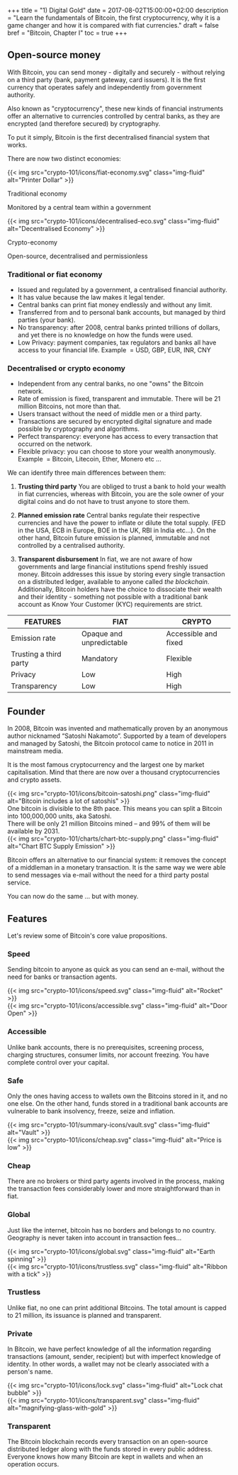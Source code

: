 +++
title = "1) Digital Gold"
date = 2017-08-02T15:00:00+02:00
description = "Learn the fundamentals of Bitcoin, the first cryptocurrency, why it is a game changer and how it is compared with fiat currencies."
draft = false
bref = "Bitcoin, Chapter I"
toc = true
+++

## Open-source money

With Bitcoin, you can send money - digitally and securely - without relying on a third party (bank, payment gateway, card issuers).
It is the first currency that operates safely and independently from government authority.

Also known as "cryptocurrency", these new kinds of financial instruments offer an alternative to currencies controlled by central banks, as they are encrypted (and therefore secured) by cryptography.

To put it simply, Bitcoin is the first decentralised financial system that works.

<p class="font-weight-bold text-center mt-4">There are now two distinct economies:</p>

<div class="container mt-5 my-4">
  <div class="row text-center">
    <div class="col">
      {{< img src="crypto-101/icons/fiat-economy.svg" class="img-fluid" alt="Printer Dollar" >}}
      <p class="font-weight-bold">Traditional economy </p>
      <p class="small">Monitored by a central team within a government</p>
    </div>
    <div class="col">
      {{< img src="crypto-101/icons/decentralised-eco.svg" class="img-fluid" alt="Decentralised Economy" >}}
      <p class="font-weight-bold">Crypto-economy</p>
      <p class="small">Open-source, decentralised and permissionless</p>
    </div>
  </div>
</div>

### Traditional or fiat economy

* Issued and regulated by a government, a centralised financial authority.
* It has value because the law makes it legal tender.
* Central banks can print fiat money endlessly and without any limit.
* Transferred from and to personal bank accounts, but managed by third parties (your bank).
* No transparency: after 2008,  central banks printed trillions of dollars, and yet there is no knowledge on how the funds were used.
* Low Privacy: payment companies, tax regulators and banks all have access to your financial life.
Example  = USD, GBP, EUR, INR, CNY

### Decentralised or crypto economy

* Independent from any central banks, no one "owns" the Bitcoin network.
* Rate of emission is fixed, transparent and immutable. There will be 21 million Bitcoins, not more than that.
* Users transact without the need of middle men or a third party.
* Transactions are secured by encrypted digital signature and made possible by cryptography and algorithms.
* Perfect transparency: everyone has access to every transaction that occurred on the network.
* Flexible privacy: you can choose to store your wealth anonymously.
Example  = Bitcoin, Litecoin, Ether, Monero etc ...

<p class="font-weight-bold text-center mt-4"> We can identify three main differences between them:</p>

1. **Trusting third party**
You are obliged to trust a bank to hold your wealth in fiat currencies, whereas with Bitcoin, you are the sole owner of your digital coins and do not have to trust anyone to store them.

2. **Planned emission rate**
Central banks regulate their respective currencies and have the power to inflate or dilute the total supply. (FED in the USA, ECB in Europe, BOE in the UK, RBI in India etc...).
On the other hand, Bitcoin future emission is planned, immutable and not controlled by a centralised authority.

3. **Transparent disbursement**
In fiat, we are not aware of how governments and large financial institutions spend freshly issued money.
Bitcoin addresses this issue by storing every single transaction on a distributed ledger, available to anyone called *the blockchain*.
Additionally, Bitcoin holders have the choice to dissociate their wealth and their identity - something not possible with a traditional bank account as Know Your Customer (KYC) requirements are strict.


<table class="table table-sm table-striped my-4">
  <thead>
    <tr class="text-center font-weight-bold">
      <th>FEATURES</th>
      <th>FIAT</th>
      <th>CRYPTO</th>
    </tr>
  </thead>
  <tbody>
    <tr>
      <td class="text-left">Emission rate</td>
      <td class="text-center">Opaque and unpredictable</td>
      <td class="text-center">Accessible and fixed</td>
    </tr>
    <tr>
      <td class="text-left">Trusting a third party</td>
      <td class="text-center">Mandatory</td>
      <td class="text-center">Flexible</td>
    </tr>
    <tr>
      <td class="text-left">Privacy</td>
      <td class="text-center">Low</td>
      <td class="text-center">High</td>
    </tr>
    <tr>
      <td class="text-left">Transparency</td>
      <td class="text-center">Low</td>
      <td class="text-center">High</td>
    </tr>
  </tbody>
</table>


## Founder

In 2008, Bitcoin was invented and mathematically proven by an anonymous author nicknamed “Satoshi Nakamoto”.
Supported by a team of developers and managed by Satoshi, the Bitcoin protocol came to notice in 2011 in mainstream media.

It is the most famous cryptocurrency and the largest one by market capitalisation.
Mind that there are now over a thousand cryptocurrencies and crypto assets.


<div class="container my-3">
  <div class="row align-items-center">
    <div class="col">
      {{< img src="crypto-101/icons/bitcoin-satoshi.png" class="img-fluid" alt="Bitcoin includes a lot of satoshis" >}}
    </div>
    <div class="col">
      One bitcoin is divisible to the 8th pace.
      This means you can split a Bitcoin into 100,000,000 units, aka Satoshi.
    </div>
  </div>
  <div class="row align-items-center">
    <div class="col">
      There will be only 21 million Bitcoins mined – and 99% of them will be available by 2031.
    </div>
    <div class="col">
      {{< img src="crypto-101/charts/chart-btc-supply.png" class="img-fluid" alt="Chart BTC Supply Emission" >}}
    </div>
  </div>
</div>


Bitcoin offers an alternative to our financial system: it removes the concept of a middleman in a monetary transaction.
It is the same way we were able to send messages via e-mail without the need for a third party postal service.

You can now do the same ... but with money.


## Features

Let's review some of Bitcoin's core value propositions.


<div class="container my-5">
  <div class="row align-items-center">
    <div class="col text-left">
      <h3>Speed</h3>
      <p>Sending bitcoin to anyone as quick as you can send an e-mail, without the need for banks or transaction agents.</p>
    </div>
    <div class="col text-center">
      {{< img src="crypto-101/icons/speed.svg" class="img-fluid" alt="Rocket" >}}
    </div>
  </div>
</div>


<div class="container my-5">
  <div class="row align-items-center">
    <div class="col text-center">
      {{< img src="crypto-101/icons/accessible.svg" class="img-fluid" alt="Door Open" >}}
    </div>
    <div class="col text-left">
      <h3>Accessible </h3>
      <p>Unlike bank accounts, there is no prerequisites, screening process, charging structures, consumer limits, nor account freezing. You have complete control over your capital.</p>
    </div>
  </div>
</div>


<div class="container my-5">
  <div class="row align-items-center">
    <div class="col text-left">
      <h3>Safe</h3>
      <p>Only the ones having access to wallets own the Bitcoins stored in it, and no one else. On the other hand, funds stored in a traditional bank accounts are vulnerable to bank insolvency, freeze, seize and inflation.</p>
    </div>
    <div class="col text-center">
      {{< img src="crypto-101/summary-icons/vault.svg" class="img-fluid" alt="Vault" >}}
    </div>
  </div>
</div>


<div class="container my-5">
  <div class="row align-items-center">
    <div class="col text-center">
      {{< img src="crypto-101/icons/cheap.svg" class="img-fluid" alt="Price is low" >}}
    </div>
    <div class="col text-left">
      <h3>Cheap</h3>
      <p>There are no brokers or third party agents involved in the process, making the transaction fees considerably lower and more straightforward than in fiat.</p>
    </div>
  </div>
</div>


<div class="container my-5">
  <div class="row align-items-center">
    <div class="col text-left">
      <h3>Global</h3>
      <p>Just like the internet, bitcoin has no borders and belongs to no country. Geography is never taken into account in transaction fees...</p>
    </div>
    <div class="col text-center">
      {{< img src="crypto-101/icons/global.svg" class="img-fluid" alt="Earth spinning" >}}
    </div>
  </div>
</div>


<div class="container my-5">
  <div class="row align-items-center">
    <div class="col text-center">
      {{< img src="crypto-101/icons/trustless.svg" class="img-fluid" alt="Ribbon with a tick" >}}
    </div>
    <div class="col text-left">
      <h3>Trustless</h3>
      <p>Unlike fiat, no one can print additional Bitcoins. The total amount is capped to 21 million, its issuance is planned and transparent.</p>
    </div>
  </div>
</div>

<div class="container my-5">
  <div class="row align-items-center">
    <div class="col text-left">
      <h3>Private</h3>
      <p>In Bitcoin, we have perfect knowledge of all the information regarding transactions (amount, sender, recipient) but with imperfect knowledge of identity. In other words, a wallet may not be clearly associated with a person's name.</p>
    </div>
    <div class="col text-center">
      {{< img src="crypto-101/icons/lock.svg" class="img-fluid" alt="Lock chat bubble" >}}
    </div>
  </div>
</div>


<div class="container my-5">
  <div class="row align-items-center text-center">
    <div class="col text-center">
      {{< img src="crypto-101/icons/transparent.svg" class="img-fluid" alt="magnifying-glass-with-gold" >}}
    </div>
    <div class="col text-left">
      <h3>Transparent</h3>
      <p>The Bitcoin blockchain records every transaction on an open-source distributed ledger along with the funds stored in every public address. Everyone knows how many Bitcoin are kept in wallets and when an operation occurs.</p>
    </div>
  </div>
</div>
